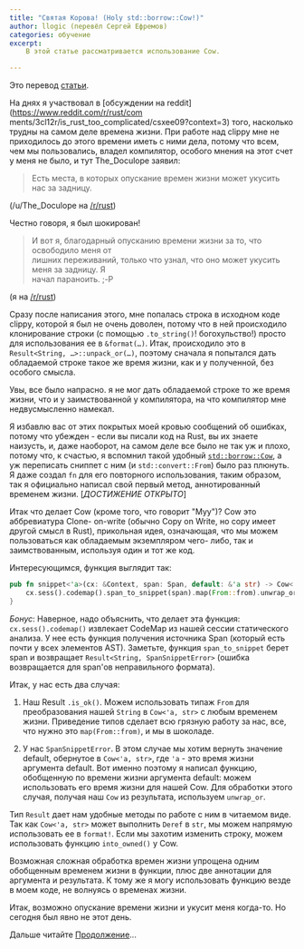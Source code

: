 ```yaml
---
title: "Святая Корова! (Holy std::borrow::Cow!)"
author: llogic (перевёл Сергей Ефремов)
categories: обучение
excerpt:
    В этой статье рассматривается использование Cow.

---
```


Это перевод [статьи](https://llogiq.github.io/2015/07/09/cow.html).

На днях я участвовал в [обсуждении на reddit](https://www.reddit.com/r/rust/com
ments/3cl12r/is_rust_too_complicated/csxee09?context=3) того, насколько трудны
на самом деле времена жизни. При работе над clippy мне не приходилось до этого
времени иметь с ними дела, потому что всем, чем мы пользовались, владел
компилятор, особого мнения на этот счет у меня не было, и тут The_Doculope
заявил:

> Есть места, в которых опускание времен жизни может укусить нас за задницу.

(/u/The_Doculope на [/r/rust](https://www.reddit.com/r/rust))

Честно говоря, я был шокирован!

> И вот я, благодарный опусканию времени жизни за то, что освободило меня от  
> лишних переживаний, только что узнал, что оно может укусить меня за задницу. Я  
> начал параноить. ;-P

(я на [/r/rust](https://www.reddit.com/r/rust))

Сразу после написания этого, мне попалась строка в исходном коде clippy, которой
я был не очень доволен, потому что в ней происходило клонирование строки (с
помощью `.to_string()`! богохульство!) просто для использования ее в
`&format(…)`. Итак, происходило это в `Result<String, …>::unpack_or(…)`, поэтому
сначала я попытался дать обладаемой строке такое же время жизни, как и у
полученной, без особого смысла.

Увы, все было напрасно. я не мог дать обладаемой строке то же время жизни, что и
у заимствованной у компилятора, на что компилятор мне недвусмысленно намекал.

Я избавлю вас от этих покрытых моей кровью сообщений об ошибках, потому что
убежден - если вы писали код на Rust, вы их знаете наизусть, и, даже наоборот, на
самом деле все было не так уж и плохо, потому что, к счастью, я вспомнил такой
удобный [`std::borrow::Cow`](http://doc.rust-lang.org/std/borrow/enum.Cow.html),
а уж переписать сниппет с ним (и `std::convert::From`) было раз плюнуть. Я даже
создал `fn` для его повторного использования, таким образом, так я официально
написал свой первый метод, аннотированный временем жизни. [*ДОСТИЖЕНИЕ ОТКРЫТО*]

Итак что делает Cow (кроме того, что говорит "Муу")? Cow это аббревиатура Clone-
on-write (обычно Copy on Write, но copy имеет другой смысл в Rust), прикольная
идея, означающая, что мы можем пользоваться как обладаемым экземпляром чего-
либо, так и заимствованным, используя один и тот же код.

Интересующимся, функция выглядит так:

```Rust
pub fn snippet<'a>(cx: &Context, span: Span, default: &'a str) -> Cow<'a, str> {
    cx.sess().codemap().span_to_snippet(span).map(From::from).unwrap_or(Cow::Borrowed(default))
}
```

*Бонус*: Наверное, надо объяснить, что делает эта функция:
`cx.sess().codemap()` извлекает CodeMap из нашей сессии статического анализа. У
нее есть функция получения источника Span (который есть почти у всех элементов
AST). Заметьте, функция `span_to_snippet` берет span и возвращает
`Result<String, SpanSnippetError>` (ошибка возвращается для span'ов 
неправильного формата).

Итак, у нас есть два случая:

1. Наш Result `.is_ok()`. Можем использовать типаж `From` для преобразования
нашей `String` в `Cow<'a, str>` с любым временем жизни. Приведение типов сделает
всю грязную работу за нас, все, что нужно это `map(From::from)`, и мы в шоколаде.

2. У нас `SpanSnippetError`. В этом случае мы хотим вернуть значение default,
обернутое в `Cow<'a, str>`, где `'a` - это время жизни аргумента default. Вот
именно поэтому я написал функцию, обобщенную по времени жизни аргумента default:
можем использовать его время жизни для нашей Cow. Для обработки этого случая,
получая наш `Cow` из результата, используем `unwrap_or`.

Тип `Result` дает нам удобные методы по работе с ним в читаемом виде. Так как
`Cow<'a, str>` может выполнить `Deref` в `str`, мы можем напрямую использовать
ее в `format!`. Если мы захотим изменить строку, можем использовать функцию
`into_owned()` у Cow.

Возможная сложная обработка времен жизни упрощена одним обобщенным временем
жизни в функции, плюс две аннотации для аргумента и результата. К тому же я
могу использовать функцию везде в моем коде, не волнуясь о временах жизни.

Итак, возможно опускание времени жизни и укусит меня когда-то. Но сегодня был
явно не этот день.

Дальше читайте [Продолжение](https://llogiq.github.io/2015/07/10/cow-redux.html)...
